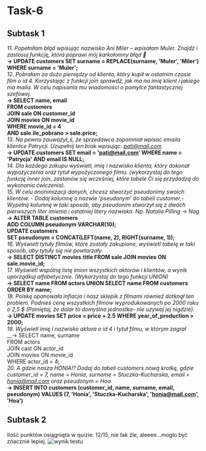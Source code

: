 # Task-6  <br>
## Subtask 1  <br>
*11. Popełniłam błąd wpisując nazwisko Ani Miler – wpisałam Muler. Znajdź i zastosuj funkcję, która poprawi mój karkołomny błąd 🙈* <br>
__→ UPDATE customers SET surname = REPLACE(surname, 'Muler', 'Miler') WHERE surname = 'Muler';__ <br>
*12. Pobrałam za dużo pieniędzy od klienta, który kupił w ostatnim czasie film o id 4. Korzystając z funkcji join sprawdź, jak ma na imię klient i jakiego ma maila. W celu napisania mu wiadomości o pomyłce fantastycznej szefowej.*<br>
__→ SELECT name, email <br>FROM customers <br>JOIN sale ON customer_id <br>JOIN movies ON movie_id <br>WHERE movie_id = 4<br>AND sale.ile_pobrano > sale.price;__<br>
*13. Na pewno zauważył_ś, że sprzedawca zapomniał wpisać emaila klientce Patrycji. Uzupełnij ten brak wpisując: pati@mail.com* <br>
__→ UPDATE customers SET email = 'pati@mail.com' WHERE name = 'Patrycja' AND email IS NULL;__ <br>
*14. Dla każdego zakupu wyświetl, imię i nazwisko klienta, który dokonał wypożyczenia oraz tytuł wypożyczonego filmu. (wykorzystaj do tego funkcję inner join, zastanów się wcześniej, które tabele Ci się przydadzą do wykonania ćwiczenia).* <br>
*15. W celu anonimizacji danych, chcesz stworzyć pseudonimy swoich klientów. - Dodaj kolumnę o nazwie ‘pseudonym’ do tabeli customer,- Wypełnij kolumnę w taki sposób, aby pseudonim stworzył się z dwóch pierwszych liter imienia i ostatniej litery nazwiska. Np. Natalie Pilling → Nag* <br>
__→ ALTER TABLE customers <br>ADD COLUMN pseudonym VARCHAR(10);<br>UPDATE customers<br>SET pseudonym = CONCAT(LEFT(name, 2), RIGHT(surname, 1));__ <br>
*16. Wyświetl tytuły filmów, które zostały zakupione, wyświetl tabelę w taki sposób, aby tytuły się nie powtarzały.* <br>
__→ SELECT DISTINCT movies.title FROM sale JOIN movies ON sale.movie_id;__ <br>
*17. Wyświetl wspólną listę imion wszystkich aktorów i klientów, a wynik uporządkuj alfabetycznie. (Wykorzystaj do tego funkcji UNION)* <br>
__→ SELECT name FROM actors UNION SELECT name FROM customers ORDER BY name;__ <br>
*18. Polskę opanowała inflacja i nasz sklepik z filmami również dotknął ten problem. Podnieś cenę wszystkich filmów wyprodukowanych po 2000 roku o 2,5 $ (Pamiętaj, że dolar to domyślna jednostka- nie używaj jej nigdzie).* <br>
__→ UPDATE movies SET price = price + 2.5 WHERE year_of_production > 2000;__ <br>
*19. Wyświetl imię i nazwisko aktora o id 4 i tytuł filmu, w którym zagrał* <br>
__→ SELECT name, surname<br>FROM actors<br>JOIN cast ON actor_id<br>JOIN movies ON movie_id<br>WHERE actor_id = 4;<br>
*20. A gdzie nasza HONIA!? Dodaj do tabeli customers nową krotkę, gdzie customer_id = 7, name = Honia, surname = Stuczka-Kucharska, email = honia@mail.com oraz pseudonym = Hoa* <br>
__→ INSERT INTO customers (customer_id, name, surname, email, pseudonym) VALUES (7, 'Honia', 'Stuczka-Kucharska', 'honia@mail.com', 'Hoa')__
## Subtask 2
Ilość punktów osiągnięta w quizie: 12/15, nie tak źle, aleeee...moglo być znacznie lepiej.
![wynik testu](https://github.com/ZwierzAlex/Task-6/assets/131251044/86c9cabf-55d3-4ac0-9c39-6c29faec597d)
